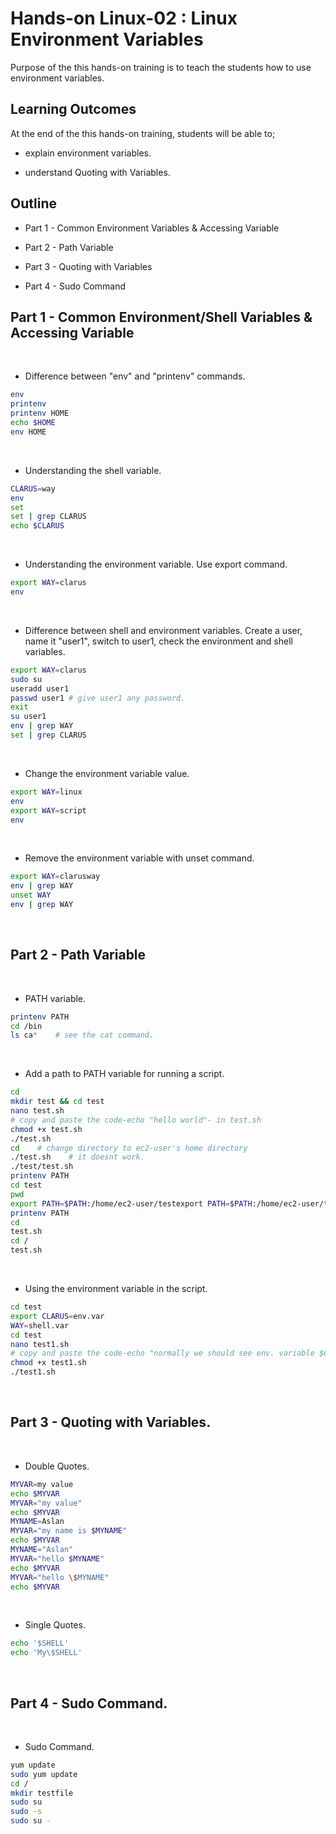 # Hands-on Linux-02 : Linux Environment Variables

Purpose of the this hands-on training is to teach the students how to use environment variables.

## Learning Outcomes

At the end of the this hands-on training, students will be able to;

- explain environment variables.

- understand Quoting with Variables.

## Outline

- Part 1 - Common Environment Variables & Accessing Variable

- Part 2 - Path Variable

- Part 3 - Quoting with Variables

- Part 4 - Sudo Command

## Part 1 - Common Environment/Shell Variables & Accessing Variable
​
- Difference between "env" and "printenv" commands.
​
```bash
env
printenv
printenv HOME
echo $HOME
env HOME
```
​
- Understanding the shell variable.
​
```bash
CLARUS=way
env
set
set | grep CLARUS
echo $CLARUS
```
​
- Understanding the environment variable. Use export command.
​
```bash
export WAY=clarus
env
```
​
- Difference between shell and environment variables. Create a user, name it "user1", switch to user1, check the environment and shell variables.
​
```bash
export WAY=clarus
sudo su
useradd user1
passwd user1 # give user1 any password.
exit
su user1
env | grep WAY
set | grep CLARUS
```
​
- Change the environment variable value.
​
```bash
export WAY=linux
env
export WAY=script
env
```
​
- Remove the environment variable with unset command.
​
```bash
export WAY=clarusway
env | grep WAY
unset WAY
env | grep WAY
```
​
## Part 2 - Path Variable
​
- PATH variable.
​
```bash
printenv PATH
cd /bin
ls ca*    # see the cat command.
```
​
- Add a path to PATH variable for running a script.
​
```bash
cd
mkdir test && cd test
nano test.sh
# copy and paste the code-echo "hello world"- in test.sh
chmod +x test.sh
./test.sh
cd    # change directory to ec2-user's home directory
./test.sh    # it doesnt work. 
./test/test.sh
printenv PATH
cd test
pwd
export PATH=$PATH:/home/ec2-user/testexport PATH=$PATH:/home/ec2-user/test
printenv PATH
cd
test.sh
cd /
test.sh
```
​
- Using the environment variable in the script.
​
```bash
cd test
export CLARUS=env.var
WAY=shell.var
cd test
nano test1.sh
# copy and paste the code-echo "normally we should see env. variable $CLARUS but probably we can't see the shell variable $WAY"
chmod +x test1.sh
./test1.sh
```
​
## Part 3 - Quoting with Variables.
​
- Double Quotes.
​
```bash
MYVAR=my value
echo $MYVAR
MYVAR="my value"
echo $MYVAR
MYNAME=Aslan
MYVAR="my name is $MYNAME"
echo $MYVAR
MYNAME="Aslan"
MYVAR="hello $MYNAME"
echo $MYVAR
MYVAR="hello \$MYNAME"
echo $MYVAR
```
​
- Single Quotes.
​
```bash
echo '$SHELL'
echo 'My\$SHELL'
```
​
## Part 4 - Sudo Command.
​
- Sudo Command.
​
```bash
yum update
sudo yum update
cd /
mkdir testfile
sudo su
sudo -s
sudo su -
```